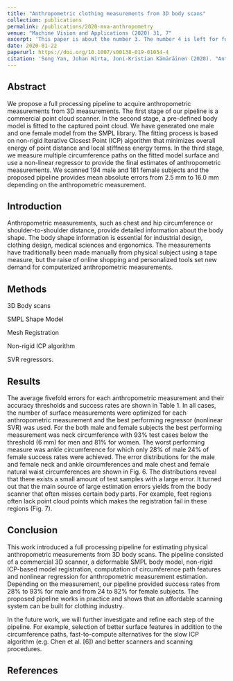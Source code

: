 ```yaml
---
title: "Anthropometric clothing measurements from 3D body scans"
collection: publications
permalink: /publications/2020-mva-anthropometry
venue: "Machine Vision and Applications (2020) 31, 7"
excerpt: 'This paper is about the number 3. The number 4 is left for future work.'
date: 2020-01-22
paperurl: https://doi.org/10.1007/s00138-019-01054-4
citation: 'Song Yan, Johan Wirta, Joni-Kristian Kämäräinen (2020). "Anthropometric clothing measurements from 3D body scans." <i>Machine Vision and Applications (2020)</i> 31, 7 '
---
```


## Abstract
We propose a full processing pipeline to acquire anthropometric measurements from 3D measurements. The first stage of our pipeline is a commercial point cloud scanner. In the second stage, a pre-defined body model is fitted to the captured point cloud. We have generated one male and one female model from the SMPL library. The fitting process is based on non-rigid Iterative Closest Point (ICP) algorithm that minimizes overall energy of point distance and local stiffness energy terms. In the third stage, we measure multiple circumference paths on the fitted model surface and use a non-linear regressor to provide the final estimates of anthropometric measurements. We scanned 194 male and 181 female subjects and the proposed pipeline provides mean absolute errors from 2.5 mm to 16.0 mm depending on the anthropometric measurement.

## Introduction
Anthropometric measurements, such as chest and hip circumference or shoulder-to-shoulder distance, provide detailed information about the body shape. The body shape information is essential for industrial design, clothing design, medical sciences and ergonomics. The measurements have traditionally been made manually from physical subject using a tape measure, but the raise of online shopping and personalized tools set new demand for computerized anthropometric measurements.

## Methods

3D Body scans 

SMPL Shape Model 

Mesh Registration 

Non-rigid ICP algorithm

SVR regressors.

## Results

The average fivefold errors for each anthropometric measurement and their accuracy thresholds and success rates are shown in Table 1. In all cases, the number of surface measurements were optimized for each anthropometric measurement and the best performing regressor (nonlinear SVR) was used. For the both male and female subjects the best performing measurement was neck circumference with 93% test cases below the threshold (6 mm) for men and 81% for women. The worst performing measure was ankle circumference for which only 28% of male 24% of female success rates were achieved. The error distributions for the male and female neck and ankle circumferences and male chest and female natural waist circumferences are shown in Fig. 6. The distributions reveal that there exists a small amount of test samples with a large error. It turned out that the main source of large estimation errors yields from the body scanner that often misses certain body parts. For example, feet regions often lack point cloud points which makes the registration fail in these regions (Fig. 7).

## Conclusion 

This work introduced a full processing pipeline for estimating physical anthropometric measurements from 3D body scans. The pipeline consisted of a commercial 3D scanner, a deformable SMPL body model, non-rigid ICP-based model registration, computation of circumference path features and nonlinear regression for anthropometric measurement estimation. Depending on the measurement, our pipeline provided success rates from 28% to 93% for male and from 24 to 82% for female subjects. The proposed pipeline works in practice and shows that an affordable scanning system can be built for clothing industry.

In the future work, we will further investigate and refine each step of the pipeline. For example, selection of better surface features in addition to the circumference paths, fast-to-compute alternatives for the slow ICP algorithm (e.g. Chen et al. [6]) and better scanners and scanning procedures.

## References
